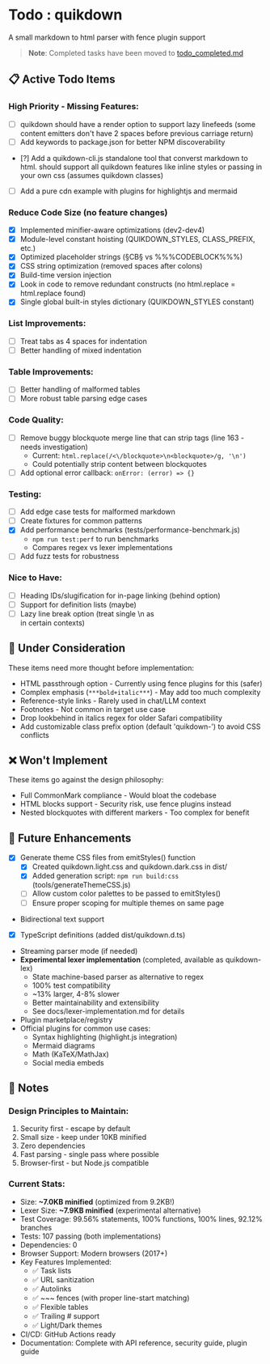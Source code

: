 # Todo : quikdown

A small markdown to html parser with fence plugin support

> **Note**: Completed tasks have been moved to [todo_completed.md](./todo_completed.md)

## 📋 Active Todo Items

### High Priority - Missing Features:
* [ ] quikdown should have a render option to support lazy linefeeds (some content emitters don't have 2 spaces before previous carriage return)
* [ ] Add keywords to package.json for better NPM discoverability
* [?] Add a quikdown-cli.js standalone tool that converst markdown to html.  should support all quikdown features like inline styles or passing in your own css (assumes quikdown classes)  
* [ ] Add a pure cdn example with plugins for highlightjs and mermaid

### Reduce Code Size (no feature changes)
* [x] Implemented minifier-aware optimizations (dev2-dev4)
* [x] Module-level constant hoisting (QUIKDOWN_STYLES, CLASS_PREFIX, etc.)
* [x] Optimized placeholder strings (§CB§ vs %%%CODEBLOCK%%%)
* [x] CSS string optimization (removed spaces after colons)
* [x] Build-time version injection
* [x] Look in code to remove redundant constructs (no html.replace = html.replace found)
* [x] Single global built-in styles dictionary (QUIKDOWN_STYLES constant)

### List Improvements:
* [ ] Treat tabs as 4 spaces for indentation
* [ ] Better handling of mixed indentation

### Table Improvements:
* [ ] Better handling of malformed tables
* [ ] More robust table parsing edge cases

### Code Quality:
* [ ] Remove buggy blockquote merge line that can strip tags (line 163 - needs investigation)
  - Current: `html.replace(/<\/blockquote>\n<blockquote>/g, '\n')`
  - Could potentially strip content between blockquotes
* [ ] Add optional error callback: `onError: (error) => {}`

### Testing:
* [ ] Add edge case tests for malformed markdown
* [ ] Create fixtures for common patterns
* [x] Add performance benchmarks (tests/performance-benchmark.js)
  - `npm run test:perf` to run benchmarks
  - Compares regex vs lexer implementations
* [ ] Add fuzz tests for robustness

### Nice to Have:
* [ ] Heading IDs/slugification for in-page linking (behind option)
* [ ] Support for definition lists (maybe)
* [ ] Lazy line break option (treat single \n as <br> in certain contexts)

## 🤔 Under Consideration

These items need more thought before implementation:

* HTML passthrough option - Currently using fence plugins for this (safer)
* Complex emphasis (`***bold+italic***`) - May add too much complexity
* Reference-style links - Rarely used in chat/LLM context
* Footnotes - Not common in target use case
* Drop lookbehind in italics regex for older Safari compatibility
* Add customizable class prefix option (default 'quikdown-') to avoid CSS conflicts

## ❌ Won't Implement

These items go against the design philosophy:

* Full CommonMark compliance - Would bloat the codebase
* HTML blocks support - Security risk, use fence plugins instead
* Nested blockquotes with different markers - Too complex for benefit

## 🔮 Future Enhancements

* [x] Generate theme CSS files from emitStyles() function
  - [x] Created quikdown.light.css and quikdown.dark.css in dist/
  - [x] Added generation script: `npm run build:css` (tools/generateThemeCSS.js)
  - [ ] Allow custom color palettes to be passed to emitStyles()
  - [ ] Ensure proper scoping for multiple themes on same page
* Bidirectional text support
* [x] TypeScript definitions (added dist/quikdown.d.ts)
* Streaming parser mode (if needed)
* **Experimental lexer implementation** (completed, available as quikdown-lex)
  - State machine-based parser as alternative to regex
  - 100% test compatibility
  - ~13% larger, 4-8% slower
  - Better maintainability and extensibility
  - See docs/lexer-implementation.md for details
* Plugin marketplace/registry
* Official plugins for common use cases:
  - Syntax highlighting (highlight.js integration)
  - Mermaid diagrams
  - Math (KaTeX/MathJax)
  - Social media embeds

## 📝 Notes

### Design Principles to Maintain:
1. Security first - escape by default
2. Small size - keep under 10KB minified
3. Zero dependencies
4. Fast parsing - single pass where possible
5. Browser-first - but Node.js compatible

### Current Stats:
- Size: **~7.0KB minified** (optimized from 9.2KB!)
- Lexer Size: **~7.9KB minified** (experimental alternative)
- Test Coverage: 99.56% statements, 100% functions, 100% lines, 92.12% branches
- Tests: 107 passing (both implementations)
- Dependencies: 0
- Browser Support: Modern browsers (2017+)
- Key Features Implemented: 
  - ✅ Task lists
  - ✅ URL sanitization
  - ✅ Autolinks
  - ✅ ~~~ fences (with proper line-start matching)
  - ✅ Flexible tables
  - ✅ Trailing # support
  - ✅ Light/Dark themes
- CI/CD: GitHub Actions ready
- Documentation: Complete with API reference, security guide, plugin guide